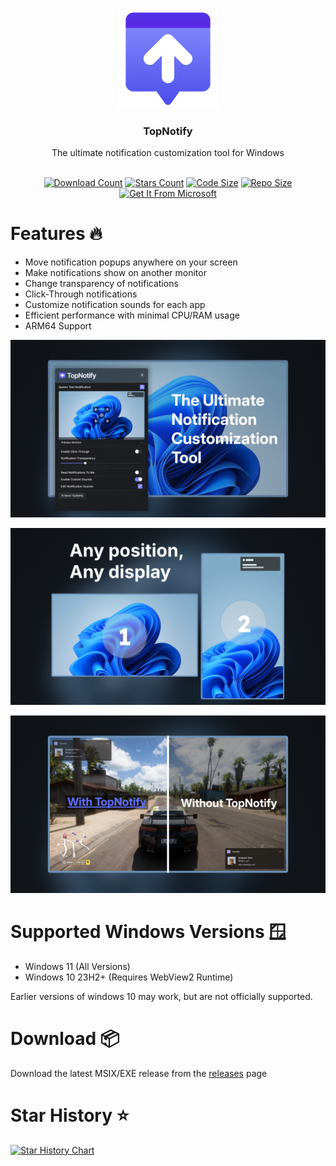 <a id="readme-top"></a>

<br />
<div align="center">
  <a href="https://github.com/SamsidParty/TopNotify">
    <img src="./TopNotify/src-vite/public/Image/Icon.png" alt="TopNotify Logo" width="160" height="160">
  </a>

  <h3 align="center">TopNotify</h3>
  <p align="center">
    The ultimate notification customization tool for Windows
    <br />
    <br />
  </p>
  <div align="center">

  <a href="">![Download Count](https://img.shields.io/github/downloads/SamsidParty/TopNotify/total.svg?style=for-the-badge)</a>
  <a href="">![Stars Count](https://img.shields.io/github/stars/SamsidParty/TopNotify.svg?style=for-the-badge)</a>
  <a href="">![Code Size](https://img.shields.io/github/languages/code-size/SamsidParty/TopNotify?style=for-the-badge)</a>
  <a href="">![Repo Size](https://img.shields.io/github/repo-size/SamsidParty/TopNotify?style=for-the-badge)</a>
  <a href="https://apps.microsoft.com/detail/9pfmdk0qhkqj?hl=en-US&gl=US">![Get It From Microsoft](https://get.microsoft.com/images/en-us%20dark.svg)</a>
    
  </div>
</div>

# Features 🔥

- Move notification popups anywhere on your screen
- Make notifications show on another monitor
- Change transparency of notifications
- Click-Through notifications
- Customize notification sounds for each app
- Efficient performance with minimal CPU/RAM usage
- ARM64 Support

![TopNotify Header](/Docs/Screenshot3.png)

![TopNotify Screenshot](/Docs/Screenshot2.png)

![TopNotify Screenshot](/Docs/Screenshot1.png)

# Supported Windows Versions 🪟

- Windows 11 (All Versions)
- Windows 10 23H2+ (Requires WebView2 Runtime)

Earlier versions of windows 10 may work, but are not officially supported.

# Download 📦

Download the latest MSIX/EXE release from the [releases](https://github.com/SamsidParty/TopNotify/releases) page

# Star History ⭐

<a href="https://www.star-history.com/#SamsidParty/TopNotify&Date">
 <picture>
   <source media="(prefers-color-scheme: dark)" srcset="https://api.star-history.com/svg?repos=SamsidParty/TopNotify&type=Date&theme=dark" />
   <source media="(prefers-color-scheme: light)" srcset="https://api.star-history.com/svg?repos=SamsidParty/TopNotify&type=Date" />
   <img alt="Star History Chart" src="https://api.star-history.com/svg?repos=SamsidParty/TopNotify&type=Date" />
 </picture>
</a>

